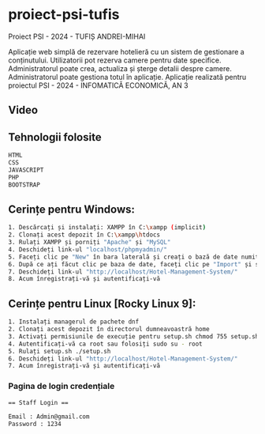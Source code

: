 # proiect-psi-tufis
Proiect PSI - 2024 - TUFIȘ ANDREI-MIHAI

Aplicație web simplă de rezervare hotelieră cu un sistem de gestionare a conținutului. Utilizatorii pot rezerva camere pentru date specifice. Administratorul poate crea, actualiza și șterge detalii despre camere. Administratorul poate gestiona totul în aplicație. Aplicație realizată pentru proiectul PSI - 2024 - INFOMATICĂ ECONOMICĂ, AN 3

## Video
<!--<a href="https://youtu.be/1D5VmlHG4bQ">Apasă aici-..</a>-->


## Tehnologii folosite

```sh
HTML
CSS
JAVASCRIPT
PHP
BOOTSTRAP 
```

## Cerințe pentru Windows:

```sh
1. Descărcați și instalați: XAMPP în C:\xampp (implicit)
2. Clonați acest depozit în C:\xampp\htdocs
3. Rulați XAMPP și porniți "Apache" și "MySQL"
4. Deschideți link-ul "localhost/phpmyadmin/"
5. Faceți clic pe "New" în bara laterală și creați o bază de date numită "proiect-psi"
6. După ce ați făcut clic pe baza de date, faceți clic pe "Import" și selectați fișierul "proiectpsi.sql"
7. Deschideți link-ul "http://localhost/Hotel-Management-System/"
8. Acum înregistrați-vă și autentificați-vă
```

## Cerințe pentru Linux [Rocky Linux 9]:

```sh
1. Instalați managerul de pachete dnf
2. Clonați acest depozit în directorul dumneavoastră home
3. Activați permisiunile de execuție pentru setup.sh chmod 755 setup.sh
4. Autentificați-vă ca root sau folosiți sudo su - root
5. Rulați setup.sh ./setup.sh
6. Deschideți link-ul "http://localhost/Hotel-Management-System/"
7. Acum înregistrați-vă și autentificați-vă
```


### Pagina de login credențiale

```sh
== Staff Login ==

Email : Admin@gmail.com
Password : 1234
```
